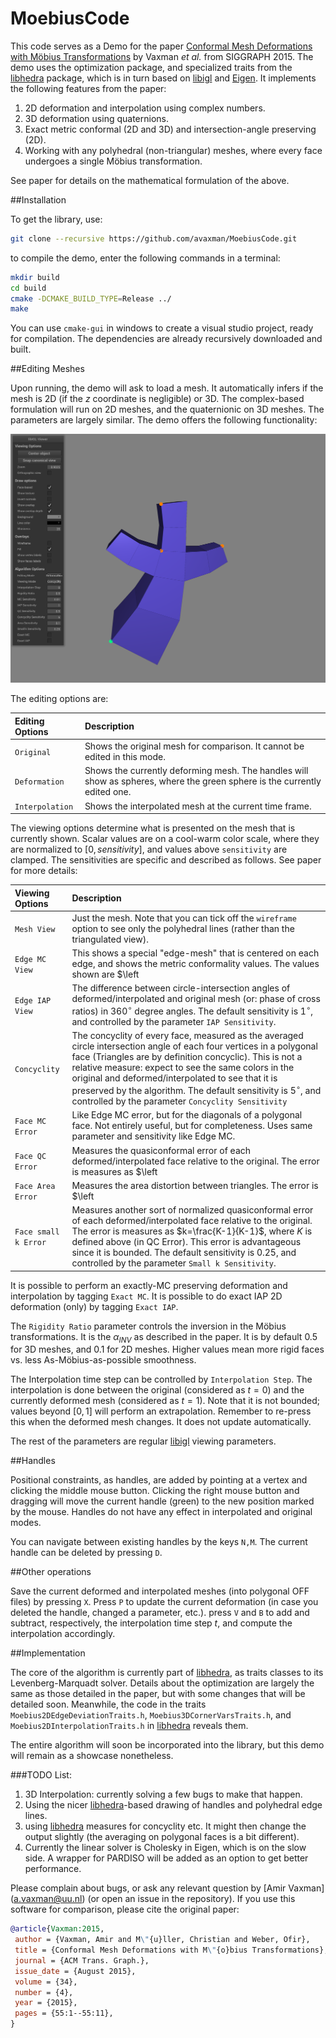 # MoebiusCode

This code serves as a Demo for the paper [Conformal Mesh Deformations with M&ouml;bius Transformations](https://www.staff.science.uu.nl/~vaxma001/Conformal_Mesh_Deformations_with_Mobius_Transformations.pdf) by Vaxman *et al.* from SIGGRAPH 2015. The demo uses the optimization package, and specialized traits from the [libhedra](https://github.com/avaxman/libhedra) package, which is in turn based on [libigl](http://libigl.github.io/libigl/) and [Eigen](http://eigen.tuxfamily.org/index.php?title=Main_Page). It implements the following features from the paper:

1. 2D deformation and interpolation using complex numbers.
2. 3D deformation using quaternions.
3. Exact metric conformal (2D and 3D) and intersection-angle preserving (2D).
4. Working with any polyhedral (non-triangular) meshes, where every face undergoes a single M&ouml;bius transformation.

See paper for details on the mathematical formulation of the above.

##Installation

To get the library, use:

```bash
git clone --recursive https://github.com/avaxman/MoebiusCode.git
```

to compile the demo, enter the following commands in a terminal:

```bash
mkdir build
cd build
cmake -DCMAKE_BUILD_TYPE=Release ../
make
```

You can use `cmake-gui` in windows to create a visual studio project, ready for compilation. The dependencies are already recursively downloaded and built.


##Editing Meshes

Upon running, the demo will ask to load a mesh. It automatically infers if the mesh is 2D (if the $z$ coordinate is negligible) or 3D. The complex-based formulation will run on 2D meshes, and the quaternionic on 3D meshes. The parameters are largely similar. The demo offers the following functionality:

![Demo Screen](MoebiusCodeDemoScreen.png)

The editing options are:

| Editing Options                     | Description                                                                         |
| :----------------------- | :---------------------------------------------------------------------------------- |
| `Original`            | Shows the original mesh for comparison. It cannot be edited in this mode.                                     |
| `Deformation`               | Shows the currently deforming mesh. The handles will show as spheres, where the green sphere is the currently edited one.|
| `Interpolation`              | Shows the interpolated mesh at the current time frame.|

The viewing options determine what is presented on the mesh that is currently shown. Scalar values are on a cool-warm color scale, where they are normalized to $[0,sensitivity]$, and values above `sensitivity` are clamped. The sensitivities are specific and described as follows. See paper for more details:

| Viewing Options                     | Description                                                                         |
| :----------------------- | :---------------------------------------------------------------------------------- |
| `Mesh View`            | Just the mesh. Note that you can tick off the `wireframe` option to see only the polyhedral lines (rather than the triangulated view).                                 |
| `Edge MC View`               | This shows a special "edge-mesh" that is centered on each edge, and shows the metric conformality values. The values shown are $\left| \frac{\left| cr' \right|}{\left| cr \right|}-1\right|$, where $cr', cr$ are the cross ratio of similar edges in the deformed/interpolated and original mesh respectively. The default sensitivity is $0.05$, and controlled by the parameter `MC Sensitivity`. |
| `Edge IAP View`              | The difference between circle-intersection angles of deformed/interpolated and original mesh (or: phase of cross ratios) in $360^\circ$ degree angles. The default sensitivity is $1^\circ$, and controlled by the parameter `IAP Sensitivity`.|
| `Concyclity`                 | The concyclity of every face, measured as the averaged circle intersection angle of each four vertices in a polygonal face (Triangles are by definition concyclic). This is not a relative measure: expect to see the same colors in the original and deformed/interpolated to see that it is preserved by the algorithm. The default sensitivity is $5^\circ$, and controlled by the parameter `Concyclity Sensitivity` |
| `Face MC Error`              | Like Edge MC error, but for the diagonals of a polygonal face. Not entirely useful, but for completeness.  Uses same parameter and sensitivity like Edge MC.|
| `Face QC Error`              | Measures the quasiconformal error of each deformed/interpolated face relative to the original. The error is measures as $\left|K-1\right|=\left|\frac{\lambda_{max}}{\lambda_{min}}-1\right|$, where $\lambda_{max}, \lambda_{min}$ are the maximum and minimum eigenvalues of the affine map between every two triangles (in triangulated polygonal faces). The default sensitivity is $0.25$, and controlled by the parameter `QC Sensitivity`. |
| `Face Area Error`              | Measures the area distortion between triangles. The error is $\left|\frac{A'}{A}-1\right|$. The default sensitivity is $0.1$, and controlled by the parameter `Area Sensitivity`.   |
| `Face small k Error`              | Measures another sort of normalized quasiconformal error of each deformed/interpolated face relative to the original. The error is measures as $k=\frac{K-1}{K-1}$, where $K$ is defined above (in QC Error). This error is advantageous since it is bounded. The default sensitivity is $0.25$, and controlled by the parameter `Small k Sensitivity`.|

It is possible to perform an exactly-MC preserving deformation and interpolation by tagging `Exact MC`. It is possible to do exact IAP 2D deformation (only) by tagging `Exact IAP`.

The `Rigidity Ratio` parameter controls the inversion in the M&ouml;bius transformations. It is the $\alpha_{INV}$ as described in the paper. It is by default $0.5$ for 3D meshes, and $0.1$ for 2D meshes. Higher values mean more rigid faces vs. less As-M&ouml;bius-as-possible smoothness.

The Interpolation time step can be controlled by `Interpolation Step`. The interpolation is done between the original (considered as $t=0$) and the currently deformed mesh (considered as $t=1$). Note that it is not bounded; values beyond $[0,1]$ will perform an extrapolation. Remember to re-press this when the deformed mesh changes. It does not update automatically.

The rest of the parameters are regular [libigl](http://libigl.github.io/libigl/) viewing parameters.

##Handles

Positional constraints, as handles, are added by pointing at a vertex and clicking the middle mouse button. Clicking the right mouse button and dragging will move the current handle (green) to the new position marked by the mouse. Handles do not have any effect in interpolated and original modes.

You can navigate between existing handles by the keys `N,M`. The current handle can be deleted by pressing `D`. 

##Other operations

Save the current deformed and interpolated meshes (into polygonal OFF files) by pressing `X`. Press `P` to update the current deformation (in case you deleted the handle, changed a parameter, etc.). press `V` and `B` to add and subtract, respectively, the interpolation time step $t$, and compute the interpolation accordingly.

##Implementation

The core of the algorithm is currently part of [libhedra](https://github.com/avaxman/libhedra), as traits classes to its Levenberg-Marquadt solver. Details about the optimization are largely the same as those detailed in the paper, but with some changes that will be detailed soon. Meanwhile, the code in the traits `Moebius2DEdgeDeviationTraits.h`, `Moebius3DCornerVarsTraits.h`, and `Moebius2DInterpolationTraits.h` in [libhedra](https://github.com/avaxman/libhedra) reveals them.

The entire algorithm will soon be incorporated into the library, but this demo will remain as a showcase nonetheless.

###TODO List:

1. 3D Interpolation: currently solving a few bugs to make that happen.
2. Using the nicer [libhedra](https://github.com/avaxman/libhedra)-based drawing of handles and polyhedral edge lines.
3. using [libhedra](https://github.com/avaxman/libhedra) measures for concyclity etc. It might then change the output slightly (the averaging on polygonal faces is a bit different).
4. Currently the linear solver is Cholesky in Eigen, which is on the slow side. A wrapper for PARDISO will be added as an option to get better performance.

Please complain about bugs, or ask any relevant question by [Amir Vaxman] (a.vaxman@uu.nl) (or open an issue in the repository). If you use this software for comparison, please cite the original paper:

```bibtex
@article{Vaxman:2015,
 author = {Vaxman, Amir and M\"{u}ller, Christian and Weber, Ofir},
 title = {Conformal Mesh Deformations with M\"{o}bius Transformations},
 journal = {ACM Trans. Graph.},
 issue_date = {August 2015},
 volume = {34},
 number = {4},
 year = {2015},
 pages = {55:1--55:11},
} 
```

